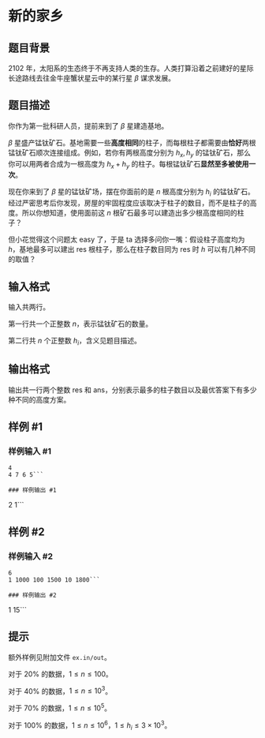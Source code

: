 # 新的家乡

## 题目背景

2102 年，太阳系的生态终于不再支持人类的生存。人类打算沿着之前建好的星际长途路线去往金牛座蟹状星云中的某行星 $\beta$ 谋求发展。


## 题目描述

你作为第一批科研人员，提前来到了 $\beta$ 星建造基地。

$\beta$ 星盛产锰钛矿石。基地需要一些**高度相同**的柱子，而每根柱子都需要由**恰好**两根锰钛矿石顺次连接组成。例如，若你有两根高度分别为 $h_x,h_y$ 的锰钛矿石，那么你可以用两者合成为一根高度为 $h_x+h_y$ 的柱子。每根锰钛矿石**显然至多被使用一次**。

现在你来到了 $\beta$ 星的锰钛矿场，摆在你面前的是 $n$ 根高度分别为 $h_i$ 的锰钛矿石。经过严密思考后你发现，房屋的牢固程度应该取决于柱子的数目，而不是柱子的高度。所以你想知道，使用面前这 $n$ 根矿石最多可以建造出多少根高度相同的柱子？

但小花觉得这个问题太 easy 了，于是 ta 选择多问你一嘴：假设柱子高度均为 $h$，基地最多可以建出 $\mathrm{res}$ 根柱子，那么在柱子数目同为 $\mathrm{res}$ 时 $h$ 可以有几种不同的取值？

## 输入格式

输入共两行。

第一行共一个正整数 $n$，表示锰钛矿石的数量。

第二行共 $n$ 个正整数 $h_i$，含义见题目描述。

## 输出格式

输出共一行两个整数 $\mathrm{res}$ 和 $\mathrm{ans}$，分别表示最多的柱子数目以及最优答案下有多少种不同的高度方案。


## 样例 #1

### 样例输入 #1
```
4
4 7 6 5```

### 样例输出 #1

```
2 1```

## 样例 #2

### 样例输入 #2
```
6
1 1000 100 1500 10 1800```

### 样例输出 #2

```
1 15```

## 提示

额外样例见附加文件 `ex.in/out`。

对于 $20\%$ 的数据，$1\leq n\leq 100$。

对于 $40\%$ 的数据，$1\leq n \leq 10^3$。

对于 $70\%$ 的数据，$1\leq n\leq 10^5$。

对于 $100\%$ 的数据，$1\leq n\leq 10^6$，$1\leq h_i \leq 3\times 10^3$。

